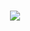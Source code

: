 <h1 align="center">
  <a href="https://git.io/typing-svg">
    <img src="https://readme-typing-svg.herokuapp.com/?lines=Hello,+there!+;I+am+Ashish+Mahajan...;Computer+Science+Sophomore;Nice+to+meet+you!&center=true&size=25">
  </a>
</h1>
